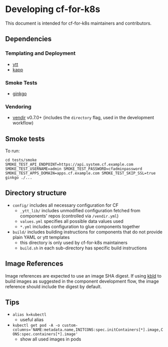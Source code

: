 # Developing cf-for-k8s

This document is intended for cf-for-k8s maintainers and contributors.

## Dependencies
### Templating and Deployment
- [ytt](https://get-ytt.io/)
- [kapp](https://get-kapp.io/)

### Smoke Tests
- [ginkgo](https://github.com/onsi/ginkgo#set-me-up)

### Vendoring
- [vendir](https://github.com/k14s/vendir) v0.7.0+ (includes the `directory` flag, used in the development workflow)

## Smoke tests

To run:

```
cd tests/smoke
SMOKE_TEST_API_ENDPOINT=https://api.system.cf.example.com SMOKE_TEST_USERNAME=admin SMOKE_TEST_PASSWORD=cfadminpassword SMOKE_TEST_APPS_DOMAIN=apps.cf.example.com SMOKE_TEST_SKIP_SSL=true ginkgo ./...
```

## Directory structure

- `config/` includes all necessary configuration for CF
  - `_ytt_lib/` includes unmodified configuration fetched from components' repos (controlled via `/vendir.yml`)
  - `values.yml` specifies all possible data values used
  - `*.yml` includes configuration to glue components together
- `build/` includes building instructions for components that do not provide plain YAML or ytt templates
  - this directory is only used by cf-for-k8s maintainers
  - `build.sh` in each sub-directory has specific build instructions

## Image References

Image references are expected to use an image SHA digest. If using [kbld](https://get-kbld.io/) to build images as suggested in the component development flow, the image reference should include the digest by default.

## Tips

- `alias k=kubectl`
  - useful alias
- `kubectl get pod -A -o custom-columns='NAME:metadata.name,INITCONS:spec.initContainers[*].image,CONS:spec.containers[*].image'`
  - show all used images in pods
